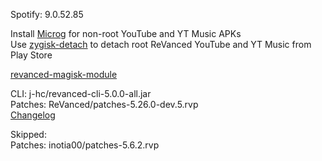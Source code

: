 Spotify: 9.0.52.85  

Install [Microg](https://github.com/ReVanced/GmsCore/releases) for non-root YouTube and YT Music APKs  
Use [zygisk-detach](https://github.com/j-hc/zygisk-detach) to detach root ReVanced YouTube and YT Music from Play Store  

[revanced-magisk-module](https://github.com/j-hc/revanced-magisk-module)
  
CLI: j-hc/revanced-cli-5.0.0-all.jar  
Patches: ReVanced/patches-5.26.0-dev.5.rvp  
[Changelog](https://github.com/ReVanced/revanced-patches/releases/tag/v5.26.0-dev.5)  

Skipped:  
Patches: inotia00/patches-5.6.2.rvp                      
